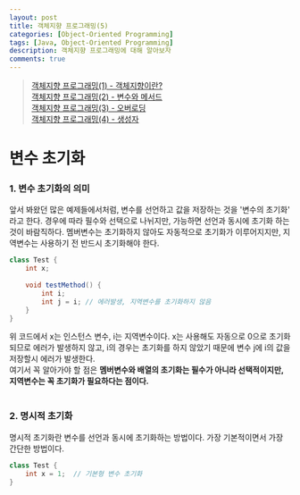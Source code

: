 ```yaml
---
layout: post
title: 객체지향 프로그래밍(5)
categories: [Object-Oriented Programming]
tags: [Java, Object-Oriented Programming]
description: 객체지향 프로그래밍에 대해 알아보자
comments: true
---
```


> [객체지향 프로그래밍(1) - 객체지향이란?](https://keencho.github.io/object-oriented%20programming/2019/03/31/java-%EA%B0%9D%EC%B2%B4%EC%A7%80%ED%96%A51.html)  
> [객체지향 프로그래밍(2) - 변수와 메서드](https://keencho.github.io/object-oriented%20programming/2019/04/02/java-%EA%B0%9D%EC%B2%B4%EC%A7%80%ED%96%A52.html)  
> [객체지향 프로그래밍(3) - 오버로딩](https://keencho.github.io/object-oriented%20programming/2019/04/05/java-%EA%B0%9D%EC%B2%B4%EC%A7%80%ED%96%A53.html)  
> [객체지향 프로그래밍(4) - 생성자](https://keencho.github.io/object-oriented%20programming/2019/04/11/java-%EA%B0%9D%EC%B2%B4%EC%A7%80%ED%96%A54.html)  

# **변수 초기화**  
### 1. 변수 초기화의 의미  
앞서 봐왔던 많은 예제들에서처럼, 변수를 선언하고 값을 저장하는 것을 '변수의 초기화' 라고 한다. 경우에 따라 필수와 선택으로 나뉘지만, 가능하면 선언과 동시에 초기화 하는 것이 바람직하다. 멤버변수는 초기화하지 않아도 자동적으로 초기화가 이루어지지만, 지역변수는 사용하기 전 반드시 초기화해야 한다.  
~~~java
class Test {
	int x;
	
	void testMethod() {
		int i;
		int j = i; // 에러발생, 지역변수를 초기화하지 않음
	}
}
~~~   
위 코드에서 x는 인스턴스 변수, i는 지역변수이다. x는 사용해도 자동으로 0으로 초기화되므로 에러가 발생하지 않고, i의 경우는 초기화를 하지 않았기 때문에 변수 j에 i의 값을 저장할시 에러가 발생한다.  
여기서 꼭 알아가야 할 점은 **멤버변수와 배열의 초기화는 필수가 아니라 선택적이지만, 지역변수는 꼭 초기화가 필요하다는 점이다.**  
<br>  
### 2. 명시적 초기화  
명시적 초기화란 변수를 선언과 동시에 초기화하는 방법이다. 가장 기본적이면서 가장 간단한 방법이다.  
~~~java
class Test {
	int x = 1;  // 기본형 변수 초기화
}
~~~  
<br>
